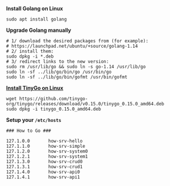 
**Install Golang on Linux**

```
sudo apt install golang
```

**Upgrade Golang manually**

```
# 1/ download the desired packages from (for example):
# https://launchpad.net/ubuntu/+source/golang-1.14
# 2/ install them:
sudo dpkg -i *.deb
# 3/ redirect links to the new version:
sudo rm /usr/lib/go && sudo ln -s go-1.14 /usr/lib/go
sudo ln -sf ../lib/go/bin/go /usr/bin/go
sudo ln -sf ../lib/go/bin/gofmt /usr/bin/gofmt
```

**[Install TinyGo on Linux](https://tinygo.org/getting-started/linux/)**

```
wget https://github.com/tinygo-org/tinygo/releases/download/v0.15.0/tinygo_0.15.0_amd64.deb
sudo dpkg -i tinygo_0.15.0_amd64.deb
```

**Setup your `/etc/hosts`**

```
### How to Go ###

127.1.0.0       how-srv-hello
127.1.1.0       how-srv-simple
127.1.2.0       how-srv-system0
127.1.2.1       how-srv-system1
127.1.3.0       how-srv-crud0
127.1.3.1       how-srv-crud1
127.1.4.0       how-srv-api0
127.1.4.1       how-srv-api1
```

